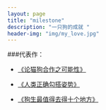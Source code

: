 ```yaml
---
layout: page
title: "milestone"
description: "一只狗的成就 "
header-img: "img/my_love.jpg"
---
```




###代表作：


- [《论猫狗合作之可能性》](http://www.zhihu.com)

- [《人类正确勾搭姿势》](http://www.zhihu.com)

- [《狗生最值得去得十个地方》](http://www.zhihu.com)







